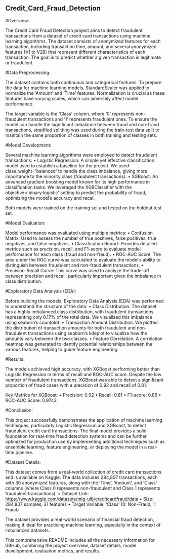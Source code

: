 ## Credit_Card_Fraud_Detection

#Overview:

The Credit Card Fraud Detection project aims to detect fraudulent transactions from a dataset of credit card transactions using machine learning algorithms. The dataset consists of anonymized features for each transaction, including transaction time, amount, and several anonymized features (V1 to V28) that represent different characteristics of each transaction. The goal is to predict whether a given transaction is legitimate or fraudulent.

#Data Preprocessing:

The dataset contains both continuous and categorical features. To prepare the data for machine learning models, StandardScaler was applied to normalize the ‘Amount’ and ‘Time’ features. Normalization is crucial as these features have varying scales, which can adversely affect model performance.

The target variable is the ‘Class’ column, where ‘0’ represents non-fraudulent transactions and ‘1’ represents fraudulent ones. To ensure the model can handle the significant imbalance between fraud and non-fraud transactions, stratified splitting was used during the train-test data split to maintain the same proportion of classes in both training and testing sets.

#Model Development:

Several machine learning algorithms were employed to detect fraudulent transactions:
	•	Logistic Regression: A simple yet effective classification model used to establish a baseline for the project. We used class_weight='balanced' to handle the class imbalance, giving more importance to the minority class (fraudulent transactions).
	•	XGBoost: An advanced gradient boosting model known for its high performance in classification tasks. We leveraged the XGBClassifier with the objective='binary:logistic' setting to predict the probability of fraud, optimizing the model’s accuracy and recall.

Both models were trained on the training set and tested on the holdout test set.

#Model Evaluation:

Model performance was evaluated using multiple metrics:
	•	Confusion Matrix: Used to assess the number of true positives, false positives, true negatives, and false negatives.
	•	Classification Report: Provides detailed metrics such as precision, recall, and F1-score to evaluate model performance for each class (fraud and non-fraud).
	•	ROC-AUC Score: The area under the ROC curve was calculated to evaluate the model’s ability to distinguish between fraudulent and non-fraudulent transactions.
	•	Precision-Recall Curve: This curve was used to analyze the trade-off between precision and recall, particularly important given the imbalance in class distribution.

#Exploratory Data Analysis (EDA):

Before building the models, Exploratory Data Analysis (EDA) was performed to understand the structure of the data:
	•	Class Distribution: The dataset has a highly imbalanced class distribution, with fraudulent transactions representing only 0.17% of the total data. We visualized this imbalance using seaborn’s countplot.
	•	Transaction Amount Distribution: We plotted the distribution of transaction amounts for both fraudulent and non-fraudulent transactions using seaborn’s kdeplot to visualize how the amounts vary between the two classes.
	•	Feature Correlation: A correlation heatmap was generated to identify potential relationships between the various features, helping to guide feature engineering.

#Results:

The models achieved high accuracy, with XGBoost performing better than Logistic Regression in terms of recall and ROC-AUC score. Despite the low number of fraudulent transactions, XGBoost was able to detect a significant proportion of fraud cases with a precision of 0.92 and recall of 0.81.

Key Metrics for XGBoost:
	•	Precision: 0.92
	•	Recall: 0.81
	•	F1-score: 0.86
	•	ROC-AUC Score: 0.9743

#Conclusion:

This project successfully demonstrates the application of machine learning techniques, particularly Logistic Regression and XGBoost, to detect fraudulent credit card transactions. The final model provides a solid foundation for real-time fraud detection systems and can be further optimized for production use by implementing additional techniques such as ensemble learning, feature engineering, or deploying the model in a real-time pipeline.

#Dataset Details:

This dataset comes from a real-world collection of credit card transactions and is available on Kaggle. The data includes 284,807 transactions, each with 30 anonymized features, along with the ‘Time’, ‘Amount’, and ‘Class’ columns (where Class 0 represents non-fraudulent and Class 1 represents fraudulent transactions).
	•	Dataset Link: https://www.kaggle.com/datasets/mlg-ulb/creditcardfraud/data 
	•	Size: 284,807 samples, 31 features
	•	Target Variable: ‘Class’ (0: Non-Fraud, 1: Fraud)

The dataset provides a real-world scenario of financial fraud detection, making it ideal for practicing machine learning, especially in the context of imbalanced datasets.

This comprehensive README includes all the necessary information for GitHub, combining the project overview, dataset details, model development, evaluation metrics, and results.
